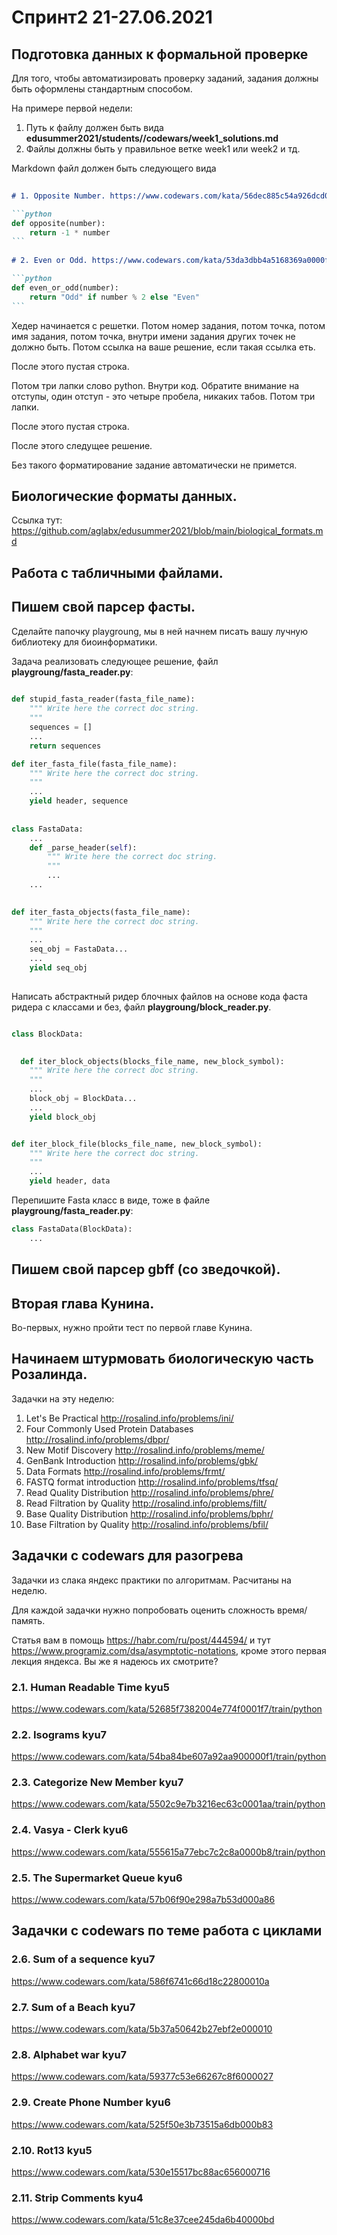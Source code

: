# Спринт2 21-27.06.2021

## Подготовка данных к формальной проверке

Для того, чтобы автоматизировать проверку заданий, задания должны быть оформлены стандартным способом.

На примере первой недели:

1. Путь к файлу должен быть вида **edusummer2021/students/<your gtihub name>/codewars/week1_solutions.md**
2. Файлы должны быть у правильное ветке week1 или week2 и тд.

Markdown файл должен быть следующего вида

``````md
  
# 1. Opposite Number. https://www.codewars.com/kata/56dec885c54a926dcd001095

```python
def opposite(number):
    return -1 * number
```
  
# 2. Even or Odd. https://www.codewars.com/kata/53da3dbb4a5168369a0000fe/train/python

```python
def even_or_odd(number):
    return "Odd" if number % 2 else "Even"
```

``````
  
Хедер начинается с решетки. Потом номер задания, потом точка, потом имя задания, потом точка, внутри имени задания других точек не должно быть.
  Потом ссылка на ваше решение, если такая ссылка еть.

После этого пустая строка. 
  
Потом три лапки слово python. Внутри код. Обратите внимание на отступы, один отступ - это четыре пробела, никаких табов. Потом три лапки.
  
После этого пустая строка.
  
После этого следущее решение.
  
Без такого форматирование задание автоматически не примется.
  
## Биологические форматы данных.
  
Ccылка тут: https://github.com/aglabx/edusummer2021/blob/main/biological_formats.md

## Работа с табличными файлами.

## Пишем свой парсер фасты.

Сделайте папочку playgroung, мы в ней начнем писать вашу лучную библиотеку для биоинформатики.
  
Задача реализовать следующее решение, файл **playgroung/fasta_reader.py**:
  
```python
  
def stupid_fasta_reader(fasta_file_name):
    """ Write here the correct doc string.
    """
    sequences = []
    ...
    return sequences

def iter_fasta_file(fasta_file_name):
    """ Write here the correct doc string.
    """
    ...
    yield header, sequence
  
  
class FastaData:
    ...
    def _parse_header(self):
        """ Write here the correct doc string.
        """
        ...
    ...

  
def iter_fasta_objects(fasta_file_name):
    """ Write here the correct doc string.
    """
    ...
    seq_obj = FastaData...
    ...
    yield seq_obj
 
```
  
Написать абстрактный ридер блочных файлов на основе кода фаста ридера с классами и без, файл **playgroung/block_reader.py**.
  
```python

class BlockData:
  

  def iter_block_objects(blocks_file_name, new_block_symbol):
    """ Write here the correct doc string.
    """
    ...
    block_obj = BlockData...
    ...
    yield block_obj


def iter_block_file(blocks_file_name, new_block_symbol):
    """ Write here the correct doc string.
    """
    ...
    yield header, data
```
  
Перепишите Fasta класс в виде, тоже в файле **playgroung/fasta_reader.py**:
  
```python
class FastaData(BlockData):
    ...
```

  
## Пишем свой парсер gbff (со зведочкой).
  
## Вторая глава Кунина.

Во-первых, нужно пройти тест по первой главе Кунина.
  
## Начинаем штурмовать биологическую часть Розалинда.
  
Задачки на эту неделю:
  
1. Let's Be Practical http://rosalind.info/problems/ini/
2. Four Commonly Used Protein Databases http://rosalind.info/problems/dbpr/
3. New Motif Discovery http://rosalind.info/problems/meme/
4. GenBank Introduction http://rosalind.info/problems/gbk/
5. Data Formats http://rosalind.info/problems/frmt/
6. FASTQ format introduction http://rosalind.info/problems/tfsq/
7. Read Quality Distribution http://rosalind.info/problems/phre/
8. Read Filtration by Quality http://rosalind.info/problems/filt/
9. Base Quality Distribution http://rosalind.info/problems/bphr/
10. Base Filtration by Quality http://rosalind.info/problems/bfil/

## Задачки с codewars для разогрева

Задачки из слака яндекс практики по алгоритмам. Расчитаны на неделю.
  
Для каждой задачки нужно попробовать оценить сложность время/память. 
  
Статья вам в помощь https://habr.com/ru/post/444594/ и тут https://www.programiz.com/dsa/asymptotic-notations, 
кроме этого первая лекция яндекса. Вы же я надеюсь их смотрите?
  
### 2.1. Human Readable Time kyu5

https://www.codewars.com/kata/52685f7382004e774f0001f7/train/python

### 2.2. Isograms kyu7
https://www.codewars.com/kata/54ba84be607a92aa900000f1/train/python

### 2.3. Categorize New Member kyu7
https://www.codewars.com/kata/5502c9e7b3216ec63c0001aa/train/python

### 2.4. Vasya - Clerk kyu6
https://www.codewars.com/kata/555615a77ebc7c2c8a0000b8/train/python

### 2.5. The Supermarket Queue kyu6
https://www.codewars.com/kata/57b06f90e298a7b53d000a86

## Задачки с codewars по теме работа с циклами

### 2.6. Sum of a sequence kyu7
https://www.codewars.com/kata/586f6741c66d18c22800010a

### 2.7. Sum of a Beach kyu7
https://www.codewars.com/kata/5b37a50642b27ebf2e000010

### 2.8. Alphabet war kyu7
https://www.codewars.com/kata/59377c53e66267c8f6000027

### 2.9. Create Phone Number kyu6
https://www.codewars.com/kata/525f50e3b73515a6db000b83

### 2.10. Rot13 kyu5
https://www.codewars.com/kata/530e15517bc88ac656000716

### 2.11. Strip Comments kyu4
https://www.codewars.com/kata/51c8e37cee245da6b40000bd
